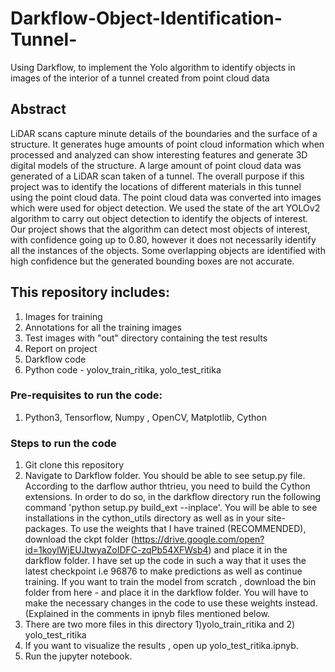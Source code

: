 # Darkflow-Object-Identification-Tunnel-
Using Darkflow, to implement the Yolo algorithm to identify objects in images of the interior of a tunnel created from point cloud data

## Abstract
LiDAR scans capture minute details of the boundaries and the surface of a structure. It generates huge amounts of point cloud information which when processed and analyzed can show interesting features and generate 3D digital models of the structure. A large amount of point cloud data was generated of a LiDAR scan taken of a tunnel.
The overall purpose if this project was to identify the locations of different materials in this tunnel using the point cloud data. The point cloud data was converted into images which were used for object detection. We used the state of the art YOLOv2 algorithm to carry out object detection to identify the objects of interest. Our project shows that the algorithm can detect most objects of interest, with confidence going up to 0.80, however it does not necessarily identify all the instances of the objects. Some overlapping objects are identified with high confidence but the generated bounding boxes are not accurate.

## This repository includes:
1. Images for training
2. Annotations for all the training images
3. Test images with "out" directory containing the test results
4. Report on project
5. Darkflow code 
6. Python code - yolov_train_ritika, yolo_test_ritika                                       

### Pre-requisites to run the code:
1. Python3, Tensorflow, Numpy , OpenCV, Matplotlib, Cython

### Steps to run the code
1. Git clone this repository
2. Navigate to Darkflow folder. You should be able to see setup.py file.
   According to the darflow author thtrieu, you need to  build the Cython extensions. In order to do so, in the darkflow directory run the    following command 'python setup.py build_ext --inplace'. You will be able to see installations in the cython_utils directory as well as    in your site-packages.
  To use the weights that I have trained (RECOMMENDED), download the ckpt folder (https://drive.google.com/open?id=1koylWjEUJtwyaZoIDFC-zqPb54XFWsb4) and place it in the darkflow folder. I have set up the code in such a way that it uses the latest checkpoint i.e 96876 to make predictions as well as continue training.  If you want to train the model from scratch , download the bin folder from here - and place it in the darkflow folder. You will have to make the necessary changes in the code to use these weights instead. (Explained in the comments in ipnyb files mentioned below.
2. There are two more files in this directory 1)yolo_train_ritika and 2) yolo_test_ritika
3. If you want to visualize the results , open up yolo_test_ritika.ipnyb.  
4. Run the jupyter notebook. 
 
 

